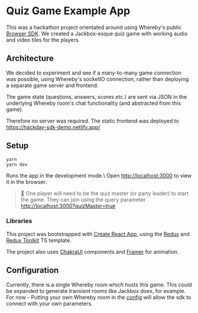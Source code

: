 # Quiz Game Example App

This was a hackathon project orientated around using Whereby's public [Browser
SDK](https://github.com/whereby/browser-sdk). We created a Jackbox-esque quiz
game with working audio and video tiles for the players.

## Architecture

We decided to experiment and see if a many-to-many game connection was
possible, using Whereby's socketIO connection, rather than deploying a separate
game server and frontend.

The game state (questions, answers, scores etc.) are sent via JSON in the
underlying Whereby room's chat functionality (and abstracted from this game).

Therefore no server was required. The static frontend was deployed to\
https://hackday-sdk-demo.netlify.app/

## Setup

```
yarn
yarn dev
```

Runs the app in the development mode.\ Open
[http://localhost:3000](http://localhost:3000) to view it in the browser.

> 👑 One player will need to be the quiz master (or party leader) to start the
> game. They can join using the query parameter
> [http://localhost:3000?quizMaster=true](http://localhost:3000?quizMaster=true)

### Libraries

This project was bootstrapped with [Create React
App](https://github.com/facebook/create-react-app), using the
[Redux](https://redux.js.org/) and [Redux
Toolkit](https://redux-toolkit.js.org/) TS template.

The project also uses [ChakraUI](https://chakra-ui.com/) components and
[Framer](https://www.framer.com/motion/) for animation.

## Configuration

Currently, there is a single Whereby room which hosts this game. This could be
expanded to generate transient rooms like Jackbox does, for example. For now -
Putting your own Whereby room in the [config](./frontend/src/config/room.ts)
will allow the sdk to connect with your own parameters.
